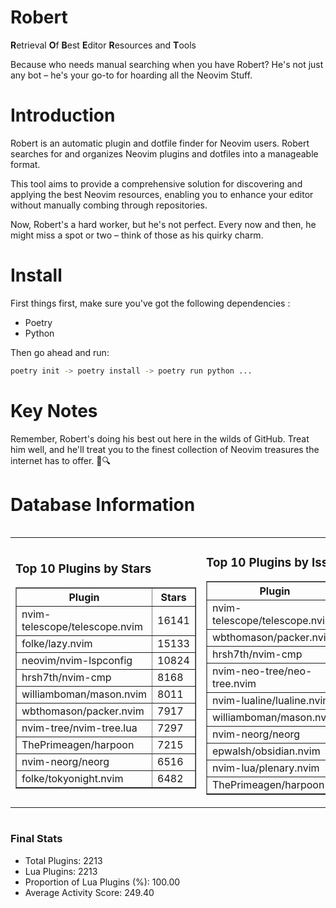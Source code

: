 # Robert

**R**etrieval
**O**f
**B**est
**E**ditor
**R**esources and
**T**ools

Because who needs manual searching when you have Robert?
He's not just any bot – he's your go-to for hoarding all the Neovim Stuff.

# Introduction
Robert is an automatic plugin and dotfile finder for Neovim users. Robert searches for and organizes Neovim plugins and dotfiles into a manageable format.

This tool aims to provide a comprehensive solution for discovering and applying the best Neovim resources, enabling you to enhance your editor without manually combing through repositories.

Now, Robert's a hard worker, but he's not perfect. Every now and then, he might miss a spot or two – think of those as his quirky charm. 

# Install
 First things first, make sure you've got the following dependencies :
  - Poetry 
  - Python 

Then go ahead and run:

```bash
poetry init -> poetry install -> poetry run python ...
```
# Key Notes

Remember, Robert's doing his best out here in the wilds of GitHub. Treat him well, and he'll treat you to the finest collection of Neovim treasures the internet has to offer. 🎩🔍


# Database Information

<div style='display:flex;flex-direction:row;justify-content:space-between;'><table><tr><td><h3>Top 10 Plugins by Stars</h3><table border="1"><tr><th>Plugin</th><th>Stars</th></tr><tr><td>nvim-telescope/telescope.nvim</td><td>16141</td></tr><tr><td>folke/lazy.nvim</td><td>15133</td></tr><tr><td>neovim/nvim-lspconfig</td><td>10824</td></tr><tr><td>hrsh7th/nvim-cmp</td><td>8168</td></tr><tr><td>williamboman/mason.nvim</td><td>8011</td></tr><tr><td>wbthomason/packer.nvim</td><td>7917</td></tr><tr><td>nvim-tree/nvim-tree.lua</td><td>7297</td></tr><tr><td>ThePrimeagen/harpoon</td><td>7215</td></tr><tr><td>nvim-neorg/neorg</td><td>6516</td></tr><tr><td>folke/tokyonight.nvim</td><td>6482</td></tr></table></td><td><h3>Top 10 Plugins by Issues</h3><table border="1"><tr><th>Plugin</th><th>Issues</th></tr><tr><td>nvim-telescope/telescope.nvim</td><td>383</td></tr><tr><td>wbthomason/packer.nvim</td><td>307</td></tr><tr><td>hrsh7th/nvim-cmp</td><td>285</td></tr><tr><td>nvim-neo-tree/neo-tree.nvim</td><td>240</td></tr><tr><td>nvim-lualine/lualine.nvim</td><td>231</td></tr><tr><td>williamboman/mason.nvim</td><td>215</td></tr><tr><td>nvim-neorg/neorg</td><td>186</td></tr><tr><td>epwalsh/obsidian.nvim</td><td>170</td></tr><tr><td>nvim-lua/plenary.nvim</td><td>148</td></tr><tr><td>ThePrimeagen/harpoon</td><td>126</td></tr></table></td><td><h3>Top 10 Plugins by Forks</h3><table border="1"><tr><th>Plugin</th><th>Forks</th></tr><tr><td>neovim/nvim-lspconfig</td><td>2096</td></tr><tr><td>nvim-telescope/telescope.nvim</td><td>842</td></tr><tr><td>nvim-tree/nvim-tree.lua</td><td>609</td></tr><tr><td>nvim-lualine/lualine.nvim</td><td>469</td></tr><tr><td>folke/tokyonight.nvim</td><td>435</td></tr><tr><td>hrsh7th/nvim-cmp</td><td>410</td></tr><tr><td>ThePrimeagen/harpoon</td><td>384</td></tr><tr><td>folke/lazy.nvim</td><td>366</td></tr><tr><td>jackMort/ChatGPT.nvim</td><td>319</td></tr><tr><td>nvimdev/lspsaga.nvim</td><td>289</td></tr></table></td></tr></table></div>

### Final Stats
- Total Plugins: 2213
- Lua Plugins: 2213
- Proportion of Lua Plugins (%): 100.00
- Average Activity Score: 249.40
